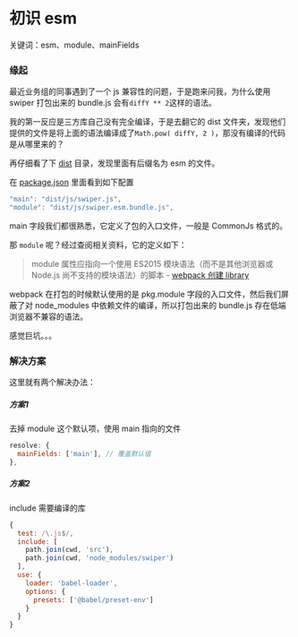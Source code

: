 # 初识 esm

关键词：esm、module、mainFields

### 缘起
最近业务组的同事遇到了一个 js 兼容性的问题，于是跑来问我，为什么使用 swiper 打包出来的 bundle.js 会有`diffY ** 2`这样的语法。

我的第一反应是三方库自己没有完全编译，于是去翻它的 dist 文件夹，发现他们提供的文件是将上面的语法编译成了`Math.pow( diffY, 2 )`，那没有编译的代码是从哪里来的？

再仔细看了下 [dist](https://github.com/nolimits4web/swiper/tree/master/dist/js) 目录，发现里面有后缀名为 esm 的文件。


在 [package.json](https://github.com/nolimits4web/swiper/blob/master/package.json) 里面看到如下配置
```javascript
"main": "dist/js/swiper.js",
"module": "dist/js/swiper.esm.bundle.js",
```
main 字段我们都很熟悉，它定义了包的入口文件，一般是 CommonJs 格式的。

那 `module` 呢？经过查阅相关资料，它的定义如下：  
> module 属性应指向一个使用 ES2015 模块语法（而不是其他浏览器或 Node.js 尚不支持的模块语法）的脚本 - [webpack 创建 library](https://webpack.docschina.org/guides/author-libraries/#%E6%9C%80%E7%BB%88%E6%AD%A5%E9%AA%A4)

webpack 在打包的时候默认使用的是 pkg.module 字段的入口文件，然后我们屏蔽了对 node_modules 中依赖文件的编译，所以打包出来的 bundle.js 存在低端浏览器不兼容的语法。

感觉巨坑。。。

### 解决方案
这里就有两个解决办法：

##### 方案1

去掉 module 这个默认项，使用 main 指向的文件
```javascript
resolve: {
  mainFields: ['main'], // 覆盖默认值
},
```

##### 方案2

include 需要编译的库
```javascript
{
  test: /\.js$/,
  include: [
    path.join(cwd, 'src'),
    path.join(cwd, 'node_modules/swiper')
  ],
  use: {
    loader: 'babel-loader',
    options: {
      presets: ['@babel/preset-env']
    }
  }
}
```


